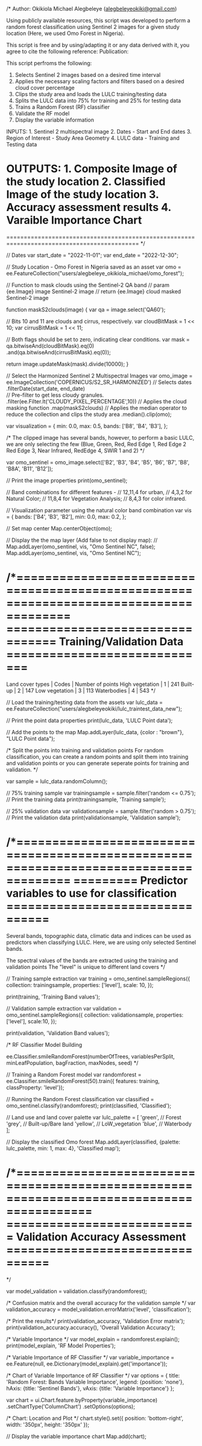 /* 
Author: Okikiola Michael Alegbeleye (alegbeleyeokiki@gmail.com)

Using publicly available resources, this script was developed to perform a 
random forest classification using Sentinel 2 images for a given study location 
(Here, we used Omo Forest in Nigeria).

This script is free and by using/adapting it or any data derived with it, 
you agree to cite the following reference: 
Publication:


This script perfroms the following:
  1. Selects Sentinel 2 images based on a desired time interval
  2. Applies the necessary scaling factors and filters based on a desired cloud cover percentage
  3. Clips the study area and loads the LULC training/testing data
  4. Splits the LULC data into 75% for training and 25% for testing data
  5. Trains a Random Forest (RF) classifier
  6. Validate the RF model 
  7. Display the variable information
  
INPUTS:
    1. Sentinel 2 multispectral image
    2. Dates - Start and End dates
    3. Region of Interest - Study Area Geometry
    4. LULC data - Training and Testing data 

OUTPUTS:
    1. Composite Image of the study location
    2. Classified Image of the study location
    3. Accuracy assessment results 
    4. Varaible Importance Chart
============================================================================================
============================================================================================
*/


// Dates
var start_date = "2022-11-01";
var end_date = "2022-12-30";

// Study Location - Omo Forest in Nigeria saved as an asset
var omo = ee.FeatureCollection("users/alegbeleye_okikiola_michael/omo_forest");


// Function to mask clouds using the Sentinel-2 QA band
    // param {ee.Image} image Sentinel-2 image
    // return {ee.Image} cloud masked Sentinel-2 image
 
 
function maskS2clouds(image) {
  var qa = image.select('QA60');

  // Bits 10 and 11 are clouds and cirrus, respectively.
  var cloudBitMask = 1 << 10;
  var cirrusBitMask = 1 << 11;

  // Both flags should be set to zero, indicating clear conditions.
  var mask = qa.bitwiseAnd(cloudBitMask).eq(0)
      .and(qa.bitwiseAnd(cirrusBitMask).eq(0));

  return image.updateMask(mask).divide(10000);
}


// Select the Harmonized Sentinel 2 Multispectral Images
var omo_image = ee.ImageCollection('COPERNICUS/S2_SR_HARMONIZED')
                  // Selects dates 
                  .filterDate(start_date, end_date)       
                  // Pre-filter to get less cloudy granules.
                  .filter(ee.Filter.lt('CLOUDY_PIXEL_PERCENTAGE',10))
                  // Applies the cloud masking function
                  .map(maskS2clouds)
                  // Applies the median operator to reduce the collection and clips the study area
                  .median().clip(omo);


var visualization = {
  min: 0.0,
  max: 0.5,
  bands: ['B8', 'B4', 'B3'],
};

/* The clipped image has several bands, however, to perform a basic LULC,
  we are only selecting the few (Blue, Green, Red, Red Edge 1, Red Edge 2
  Red Edge 3, Near Infrared, RedEdge 4, SWIR 1 and 2)
 */
 
var omo_sentinel = omo_image.select(['B2', 'B3', 'B4', 'B5', 'B6', 'B7', 'B8', 'B8A', 'B11', 'B12']);

// Print the image properties
print(omo_sentinel);

// Band combinations for different features - 
        //  12,11,4 for urban, 
        //  4,3,2 for Natural Color; 
        //  11,8,4 for Vegetation Analysis; 
        //  8,4,3 for color infrared.

// Visualization parameter using the natural color band combination
var vis = {
  bands: ['B4', 'B3', 'B2'],
  min: 0.0,
  max: 0.2,
};

// Set map center
Map.centerObject(omo);

// Display the the map layer (Add false to not display map): 
  // Map.addLayer(omo_sentinel, vis, "Omo Sentinel NC", false);
Map.addLayer(omo_sentinel, vis, "Omo Sentinel NC");



/*======================================================================================
================================= Training/Validation Data =============================
========================================================================================

  Land cover types        |  Codes    | Number of points
  High vegetation         |     1     |     241
  Built-up                |     2     |     147
  Low vegetation          |     3     |     113
  Waterbodies             |     4     |     543
*/ 


// Load the training/testing data from the assets
var lulc_data = ee.FeatureCollection("users/alegbeleyeokiki/lulc_traintest_data_new");

// Print the point data properties
print(lulc_data, 'LULC Point data');

// Add the points to the map
Map.addLayer(lulc_data, {color : "brown"}, "LULC Point data");

/* Split the points into training and validation points
    For random classification, you can create a random points and split them into training
    and  validation points or you can generate seperate points for training and validation. 
*/

var sample = lulc_data.randomColumn();

// 75% training sample
var trainingsample = sample.filter('random <= 0.75'); 
// Print the training data
print(trainingsample, 'Training sample');

// 25% validation data
var validationsample = sample.filter('random > 0.75');
// Print the validation data
print(validationsample, 'Validation sample');


/*======================================================================================
========= Predictor variables to use for classification ================================
========================================================================================

Several bands, topographic data, climatic data and indices can be used as predictors
when classifying LULC. Here, we are using only selected Sentinel bands.

The spectral values of the bands are extracted using the training and validation points
  The "level" is unique to different land covers
*/

// Training sample extraction
var training = omo_sentinel.sampleRegions({
    collection: trainingsample,
    properties: ['level'],
    scale: 10,
});

print(training, 'Training Band values');

// Validation sample extraction
var validation = omo_sentinel.sampleRegions({
    collection: validationsample,
    properties: ['level'],
    scale:10,
});

print(validation, 'Validation Band values');

/*  RF Classifier Model Building

 ee.Classifier.smileRandomForest(numberOfTrees, 
                                variablesPerSplit, minLeafPopulation, 
                                bagFraction, maxNodes, seed)
*/

// Training a Random Forest model
var randomforest = ee.Classifier.smileRandomForest(50).train({
  features: training,
  classProperty: 'level'});

// Running the Random Forest classification
var classified = omo_sentinel.classify(randomforest);
print(classified, 'Classified');

// Land use and land cover palette
var lulc_palette = [
  'green',  //  Forest
  'grey',   //  Built-up/Bare land
  'yellow', //  LoW_vegetation 
  'blue',   //  Waterbody
];

// Display the classified Omo forest
Map.addLayer(classified, {palette: lulc_palette, min: 1, max: 4}, 'Classified map');


/*=========================================================================================
=========================== Validation Accuracy Assessment ================================
===========================================================================================
*/

var model_validation = validation.classify(randomforest);

/* Confusion matrix and the overall accuracy for the validation sample */
var validation_accuracy = model_validation.errorMatrix('level', 'classification');

/* Print the results*/
print(validation_accuracy, 'Validation Error matrix');
print(validation_accuracy.accuracy(), 'Overall Validation Accuracy');

/*  Variable Importance */
var model_explain = randomforest.explain();
print(model_explain, 'RF Model Properties');

/*  Variable Importance of RF Classifier  */
var variable_importance = ee.Feature(null, ee.Dictionary(model_explain).get('importance'));

/*  Chart of Variable Importance of RF Classifier    */ 
var options = {
        title: 'Random Forest: Bands Variable Importance',
        legend: {position: 'none'},
        hAxis: {title: 'Sentinel Bands'},
        vAxis: {title: 'Variable Importance'}
      };
      
var chart =
    ui.Chart.feature.byProperty(variable_importance)
      .setChartType('ColumnChart')
      .setOptions(options);
      
      
/*   Chart: Location and Plot     */ 
chart.style().set({
  position: 'bottom-right',
  width: '350px',
  height: '350px'
});

// Display the variable importance chart
Map.add(chart);
